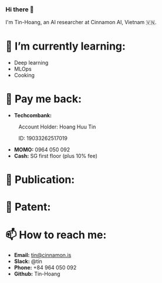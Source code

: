 ### Hi there 👋

<!--
**Tin-Hoang/Tin-Hoang** is a ✨ _special_ ✨ repository because its `README.md` (this file) appears on your GitHub profile.

Here are some ideas to get you started:

- 🔭 I’m currently working on ...
- 🌱 I’m currently learning ...
- 👯 I’m looking to collaborate on ...
- 🤔 I’m looking for help with ...
- 💬 Ask me about ...
- 📫 How to reach me: ...
- 😄 Pronouns: ...
- ⚡ Fun fact: ...
-->

I'm Tin-Hoang, an AI researcher at Cinnamon AI, Vietnam 🇻🇳.

# 🌱 I’m currently learning:
- Deep learning
- MLOps
- Cooking

# 💸 Pay me back:
- **Techcombank:**

&nbsp;&nbsp;&nbsp;&nbsp;&nbsp;&nbsp;&nbsp;&nbsp; Account Holder: Hoang Huu Tin

&nbsp;&nbsp;&nbsp;&nbsp;&nbsp;&nbsp;&nbsp;&nbsp; ID: 19033262517019

- **MOMO:** 0964 050 092
- **Cash:** SG first floor (plus 10% fee)

# 📃 Publication:

# 📃 Patent:

# 📫 How to reach me:
- **Email:** tin@cinnamon.is
- **Slack:** @tin
- **Phone:** +84 964 050 092
- **Github:** Tin-Hoang

